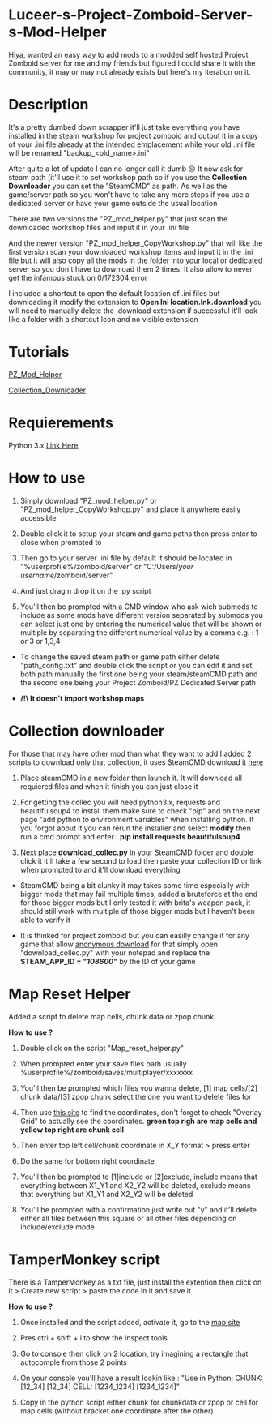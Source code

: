 # **Luceer-s-Project-Zomboid-Server-s-Mod-Helper**
Hiya, wanted an easy way to add mods to a modded self hosted Project Zomboid server for me and my friends but figured I could share it with the community, it may or may not already exists but here's my iteration on it.

# **Description**
It's a pretty dumbed down scrapper it'll just take everything you have installed in the steam workshop for project zomboid and output it in a copy of your .ini file already at the intended emplacement while your old .ini file will be renamed "backup_<old_name>.ini"

After quite a lot of update I can no longer call it dumb 😔 It now ask for steam path (it'll use it to set workshop path so if you use the **Collection Downloader** you can set the "SteamCMD" as path. As well as the game/server path so you won't have to take any more steps if you use a dedicated server or have your game outside the usual location

There are two versions the "PZ_mod_helper.py" that just scan the downloaded workshop files and input it in your .ini file

And the newer version "PZ_mod_helper_CopyWorkshop.py" that will like the first version scan your downloaded workshop items and input it in the .ini file but it will also copy all the mods in the folder into your local or dedicated server so you don't have to download them 2 times. It also allow to never get the infamous stuck on 0/172304 error

I included a shortcut to open the default location of .ini files but downloading it modify the extension to **Open Ini location.lnk.download** you will need to manually delete the .download extension if successful it'll look like a folder with a shortcut Icon and no visible extension

# **Tutorials**
[PZ_Mod_Helper](https://www.youtube.com/watch?v=kZ4J03z4sEA)

[Collection_Downloader](https://www.youtube.com/watch?v=L98L-_9AdOM)

# **Requierements**
Python 3.x [Link Here](https://www.python.org/downloads/)

# **How to use**
1. Simply download "PZ_mod_helper.py" or "PZ_mod_helper_CopyWorkshop.py" and place it anywhere easily accessible

2. Double click it to setup your steam and game paths then press enter to close when prompted to

3. Then go to your server .ini file by default it should be located in "%userprofile%/zomboid/server" or "C:/Users/_your username_/zomboid/server"

4. And just drag n drop it on the .py script

5. You'll then be prompted with a CMD window who ask wich submods to include as some mods have different version separated by submods you can select just one by entering the numerical value that will be shown or multiple by separating the different numerical value by a comma e.g. : 1 or 3 or 1,3,4

* To change the saved steam path or game path either delete "path_config.txt" and double click the script or you can edit it and set both path manually the first one being your steam/steamCMD path and the second one being your Project Zomboid/PZ Dedicated Server path

* **/!\ It doesn't import workshop maps**

# **Collection downloader**
For those that may have other mod than what they want to add I added 2 scripts to download only that collection, it uses SteamCMD download it [here](https://developer.valvesoftware.com/wiki/SteamCMD)

1. Place steamCMD in a new folder then launch it. It will download all requiered files and when it finish you can just close it

2. For getting the collec you will need python3.x, requests and beautifulsoup4 to install them make sure to check "pip" and on the next page "add python to environment variables" when installing python. If you forgot about it you can rerun the installer and select **modify** then run a cmd prompt and enter : **pip install requests beautifulsoup4**

3. Next place **download_collec.py** in your SteamCMD folder and double click it it'll take a few second to load then paste your collection ID or link when prompted to and it'll download everything

* SteamCMD being a bit clunky it may takes some time especially with bigger mods that may fail multiple times, added a bruteforce at the end for those bigger mods but I only tested it with brita's weapon pack, it should still work with multiple of those bigger mods but I haven't been able to verify it

* It is thinked for project zomboid but you can easilly change it for any game that allow [anonymous download](https://steamdb.info/sub/17906/apps/) for that simply open "download_collec.py" with your notepad and replace the **STEAM_APP_ID = "_108600_"** by the ID of your game

# **Map Reset Helper**
Added a script to delete map cells, chunk data or zpop chunk

**How to use ?**

1. Double click on the script "Map_reset_helper.py"

2. When prompted enter your save files path usually %userprofile%/zomboid/saves/multiplayer/xxxxxxx

3. You'll then be prompted which files you wanna delete, [1] map cells/[2] chunk data/[3] zpop chunk select the one you want to delete files for

4. Then use [this site](https://map.projectzomboid.com/) to find the coordinates, don't forget to check "Overlay Grid" to actually see the coordinates.  **green top righ are map cells and yellow top right are chunk cell**

5. Then enter top left cell/chunk coordinate in X_Y format > press enter

6. Do the same for bottom right coordinate

7. You'll then be prompted to [1]include or [2]exclude, include means that everything between X1_Y1 and X2_Y2 will be deleted, exclude means that everything but X1_Y1 and X2_Y2 will be deleted

8. You'll be prompted with a confirmation just write out "y" and it'll delete either all files between this square or all other files depending on include/exclude mode

# **TamperMonkey script**

There is a TamperMonkey as a txt file, just install the extention then click on it > Create new script > paste the code in it and save it

**How to use ?**

1. Once installed and the script added, activate it, go to the [map site](https://map.projectzomboid.com/)

2. Pres ctri + shift + i to show the Inspect tools

3. Go to console then click on 2 location, try imagining a rectangle that autocomple from those 2 points

4. On your console you'll have a result lookin like : 
"Use in Python:
CHUNK: [12_34] [12_34]
CELL: [1234_1234] [1234_1234]"

5. Copy in the python script either chunk for chunkdata or zpop or cell for map cells (without bracket one coordinate after the other)
